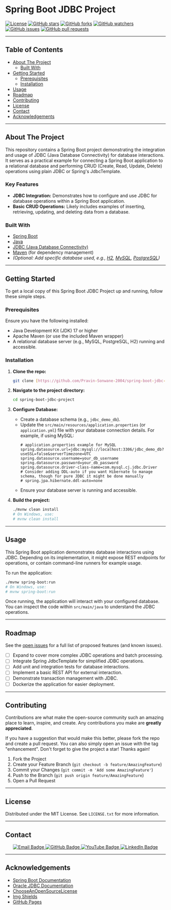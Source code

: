 # Spring Boot JDBC Project

[![License](https://img.shields.io/badge/License-MIT-blue.svg)](https://opensource.org/licenses/MIT)
[![GitHub stars](https://img.shields.io/github/stars/Pravin-Sonwane-2004/spring-boot-jdbc-project.svg?style=social)](https://github.com/Pravin-Sonwane-2004/spring-boot-jdbc-project/stargazers)
[![GitHub forks](https://img.shields.io/github/forks/Pravin-Sonwane-2004/spring-boot-jdbc-project.svg?style=social)](https://github.com/Pravin-Sonwane-2004/spring-boot-jdbc-project/network/members)
[![GitHub watchers](https://img.shields.io/github/watchers/Pravin-Sonwane-2004/spring-boot-jdbc-project.svg?style=social)](https://github.com/Pravin-Sonwane-2004/spring-boot-jdbc-project/watchers)
[![GitHub issues](https://img.shields.io/github/issues/Pravin-Sonwane-2004/spring-boot-jdbc-project.svg)](https://github.com/Pravin-Sonwane-2004/spring-boot-jdbc-project/issues)
[![GitHub pull requests](https://img.shields.io/github/issues-pr/Pravin-Sonwane-2004/spring-boot-jdbc-project.svg)](https://github.com/Pravin-Sonwane-2004/spring-boot-jdbc-project/pulls)

---

## Table of Contents

* [About The Project](#about-the-project)
    * [Built With](#built-with)
* [Getting Started](#getting-started)
    * [Prerequisites](#prerequisites)
    * [Installation](#installation)
* [Usage](#usage)
* [Roadmap](#roadmap)
* [Contributing](#contributing)
* [License](#license)
* [Contact](#contact)
* [Acknowledgements](#acknowledgements)

---

## About The Project

This repository contains a Spring Boot project demonstrating the integration and usage of JDBC (Java Database Connectivity) for database interactions. It serves as a practical example for connecting a Spring Boot application to a relational database and performing CRUD (Create, Read, Update, Delete) operations using plain JDBC or Spring's JdbcTemplate.

### Key Features

* **JDBC Integration:** Demonstrates how to configure and use JDBC for database operations within a Spring Boot application.
* **Basic CRUD Operations:** Likely includes examples of inserting, retrieving, updating, and deleting data from a database.

### Built With

* [Spring Boot](https://spring.io/projects/spring-boot)
* [Java](https://www.java.com/)
* [JDBC (Java Database Connectivity)](https://www.oracle.com/java/technologies/javase/jdbc.html)
* [Maven](https://maven.apache.org/) (for dependency management)
* *(Optional: Add specific database used, e.g., [H2](https://www.h2database.com/html/main.html), [MySQL](https://www.mysql.com/), [PostgreSQL](https://www.postgresql.org/))*

---

## Getting Started

To get a local copy of this Spring Boot JDBC Project up and running, follow these simple steps.

### Prerequisites

Ensure you have the following installed:

* Java Development Kit (JDK) 17 or higher
* Apache Maven (or use the included Maven wrapper)
* A relational database server (e.g., MySQL, PostgreSQL, H2) running and accessible.

### Installation

1.  **Clone the repo:**
    ```bash
    git clone [https://github.com/Pravin-Sonwane-2004/spring-boot-jdbc-project.git](https://github.com/Pravin-Sonwane-2004/spring-boot-jdbc-project.git)
    ```
2.  **Navigate to the project directory:**
    ```bash
    cd spring-boot-jdbc-project
    ```
3.  **Configure Database:**
    * Create a database schema (e.g., `jdbc_demo_db`).
    * Update the `src/main/resources/application.properties` (or `application.yml`) file with your database connection details. For example, if using MySQL:
        ```properties
        # application.properties example for MySQL
        spring.datasource.url=jdbc:mysql://localhost:3306/jdbc_demo_db?useSSL=false&serverTimezone=UTC
        spring.datasource.username=your_db_username
        spring.datasource.password=your_db_password
        spring.datasource.driver-class-name=com.mysql.cj.jdbc.Driver
        # Consider adding DDL-auto if you want Hibernate to manage schema, though for pure JDBC it might be done manually
        # spring.jpa.hibernate.ddl-auto=none
        ```
    * Ensure your database server is running and accessible.

4.  **Build the project:**
    ```bash
    ./mvnw clean install
    # On Windows, use:
    # mvnw clean install
    ```

---

## Usage

This Spring Boot application demonstrates database interactions using JDBC. Depending on its implementation, it might expose REST endpoints for operations, or contain command-line runners for example usage.

To run the application:

```bash
./mvnw spring-boot:run
# On Windows, use:
# mvnw spring-boot:run
```

Once running, the application will interact with your configured database. You can inspect the code within `src/main/java` to understand the JDBC operations.

---

## Roadmap

See the [open issues](https://github.com/Pravin-Sonwane-2004/spring-boot-jdbc-project/issues) for a full list of proposed features (and known issues).

* [ ] Expand to cover more complex JDBC operations and batch processing.
* [ ] Integrate Spring JdbcTemplate for simplified JDBC operations.
* [ ] Add unit and integration tests for database interactions.
* [ ] Implement a basic REST API for external interaction.
* [ ] Demonstrate transaction management with JDBC.
* [ ] Dockerize the application for easier deployment.

---

## Contributing

Contributions are what make the open-source community such an amazing place to learn, inspire, and create. Any contributions you make are **greatly appreciated**.

If you have a suggestion that would make this better, please fork the repo and create a pull request. You can also simply open an issue with the tag "enhancement".
Don't forget to give the project a star! Thanks again!

1.  Fork the Project
2.  Create your Feature Branch (`git checkout -b feature/AmazingFeature`)
3.  Commit your Changes (`git commit -m 'Add some AmazingFeature'`)
4.  Push to the Branch (`git push origin feature/AmazingFeature`)
5.  Open a Pull Request

---

## License

Distributed under the MIT License. See `LICENSE.txt` for more information.

---

## Contact

<p align="center">
  <a href="mailto:pravinson@gmail.com">
    <img src="https://img.shields.io/badge/Email-pravinson@gmail.com-red?style=for-the-badge&logo=gmail" alt="Email Badge"/>
  </a>
  <a href="https://github.com/Pravin-Sonwane-2004/spring-boot-jdbc-project">
    <img src="https://img.shields.io/badge/GitHub-Pravin--Sonwane--2004-blue?style=for-the-badge&logo=github" alt="GitHub Badge"/>
  </a>
  <a href="https://www.youtube.com/@ProgrammingWithPravin">
    <img src="https://img.shields.io/badge/YouTube-ProgrammingWithPravin-red?style=for-the-badge&logo=youtube" alt="YouTube Badge"/>
  </a>
  <a href="https://www.linkedin.com/in/pravin-sonwane-079a621ba/">
    <img src="https://img.shields.io/badge/LinkedIn-PravinSonwane-blue?style=for-the-badge&logo=linkedin" alt="LinkedIn Badge"/>
  </a>
</p>

---

## Acknowledgements

* [Spring Boot Documentation](https://docs.spring.io/spring-boot/docs/current/reference/html/index.html)
* [Oracle JDBC Documentation](https://docs.oracle.com/javase/8/docs/technotes/guides/jdbc/)
* [ChooseAnOpenSourceLicense](https://choosealicense.com/)
* [Img Shields](https://shields.io/)
* [GitHub Pages](https://pages.github.com)
